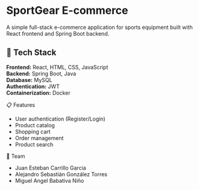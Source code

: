 # SportGear E-commerce

A simple full-stack e-commerce application for sports equipment built with React frontend and Spring Boot backend.

## 🚀 Tech Stack

**Frontend:** React, HTML, CSS, JavaScript  
**Backend:** Spring Boot, Java  
**Database:** MySQL  
**Authentication:** JWT  
**Containerization:** Docker

📋 Features

- User authentication (Register/Login)
- Product catalog
- Shopping cart
- Order management
- Product search

👥 Team

- Juan Esteban Carrillo Garcia
- Alejandro Sebastián González Torres
- Miguel Angel Babativa Niño
